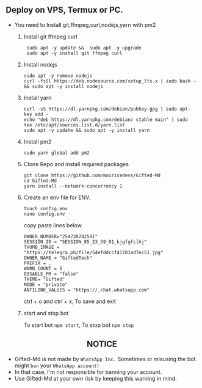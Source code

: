 ## Deploy on VPS, Termux or PC.
- You need to Install git,ffmpeg,curl,nodejs,yarn with pm2 
   1. Install git ffmpeg curl 
      ``` 
       sudo apt -y update &&  sudo apt -y upgrade 
       sudo apt -y install git ffmpeg curl
      ``` 
   2. Install nodejs  
      ```   
      sudo apt -y remove nodejs
      curl -fsSl https://deb.nodesource.com/setup_lts.x | sudo bash - && sudo apt -y install nodejs
      ```
  
   3. Install yarn
      ```
      curl -sS https://dl.yarnpkg.com/debian/pubkey.gpg | sudo apt-key add - 
      echo "deb https://dl.yarnpkg.com/debian/ stable main" | sudo tee /etc/apt/sources.list.d/yarn.list
      sudo apt -y update && sudo apt -y install yarn
      ```  
  
   4. Install pm2
      ```
      sudo yarn global add pm2
      ```
  
   5. Clone Repo and install required packages
      ```
      git clone https://github.com/mouricedevs/Gifted-Md
      cd Gifted-Md
      yarn install --network-concurrency 1
      ```

   6. Create an env file for ENV. 
      ```
      touch config.env
      nano config.env
      ```
      copy paste lines below.

      ```
      OWNER_NUMBER="254728782591"
      SESSION_ID = "SESSION_85_23_59_01_kjgfgfclhj"
      THUMB_IMAGE = "https://telegra.ph/file/54efddccf41281ad7ec51.jpg"
      OWNER_NAME = "GiftedTech"
      PREFIX = .
      WARN_COUNT = 5
      DISABLE_PM = "false"
      THEME= "Gifted"
      MODE = "private"
      ANTILINK_VALUES = "https://,chat.whatsapp.com"
      
      ```
      ctrl + o and ctrl + x, To save and exit

   7. start and stop bot
 
      To start bot ``` npm start ```,
      To stop bot ``` npm stop ```

 
<h2 align="center">  NOTICE </h2>

- Gifted-Md is not made by `WhatsApp Inc.` Sometimes or misusing the bot might `ban` your `WhatsApp account!`
- In that case, I'm not responsible for banning your account.
- Use Gifted-Md at your own risk by keeping this warning in mind.
 
